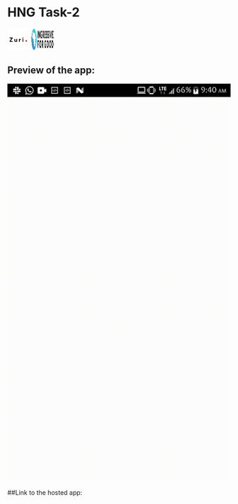 # HNG Task-2
<img src="https://github.com/olisaemekaejiofor/hng/blob/main/hngtask_2/screen/images.png" alt="MarineGEO circle logo" style="height: 50px; width:50px;"/>
<img src="https://github.com/olisaemekaejiofor/hng/blob/main/hngtask_2/screen/I4G-Logo-Color-Cropped.png" alt="MarineGEO circle logo" style="height: 50px; width:50px;"/>


## Preview of the app:
![My Task](https://github.com/olisaemekaejiofor/hng/blob/main/hngtask_2/screen/20210821_094047.gif)


##Link to the hosted app:
